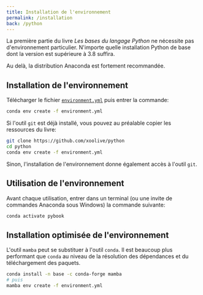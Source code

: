 ```yaml
---
title: Installation de l'environnement
permalink: /installation
back: /python
---
```


La première partie du livre _Les bases du langage Python_ ne nécessite pas d'environnement particulier. N'importe quelle installation Python de base dont la version est supérieure à 3.8 suffira.

<div class="alert alert-danger">
  Au delà, la distribution Anaconda est fortement recommandée.
</div>

## Installation de l'environnement

Télécharger le fichier [`environment.yml`](https://github.com/xoolive/python/blob/master/environment.yml) puis entrer la commande:

```sh
conda env create -f environment.yml
```

Si l'outil `git` est déjà installé, vous pouvez au préalable copier les ressources du livre:

```sh
git clone https://github.com/xoolive/python
cd python
conda env create -f environment.yml
```

Sinon, l'installation de l'environnement donne également accès à l'outil `git`.

## Utilisation de l'environnement

Avant chaque utilisation, entrer dans un terminal (ou une invite de commandes Anaconda sous Windows) la commande suivante:

```sh
conda activate pybook
```

## Installation optimisée de l'environnement

L'outil `mamba` peut se substituer à l'outil `conda`. Il est beaucoup plus performant que `conda` au niveau de la résolution des dépendances et du téléchargement des paquets.

```sh
conda install -n base -c conda-forge mamba
# puis
mamba env create -f environment.yml
```

